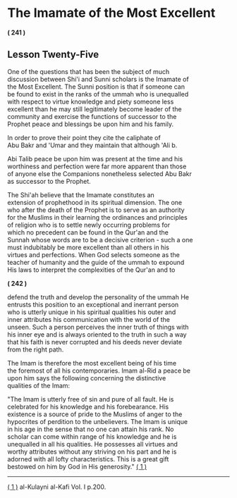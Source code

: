 The Imamate of the Most Excellent
=================================

**( 241 )**

Lesson Twenty-Five
------------------

One of the questions that has been the subject of much  
 discussion between Shi'i and Sunni scholars is the Imamate of  
 the Most Excellent. The Sunni position is that if someone can  
 be found to exist in the ranks of the ummah who is unequalled  
 with respect to virtue knowledge and piety someone less  
 excellent than he may still legitimately become leader of the  
 community and exercise the functions of successor to the  
 Prophet peace and blessings be upon him and his family.

In order to prove their point they cite the caliphate of  
 Abu Bakr and 'Umar and they maintain that although 'Ali b.

Abi Talib peace be upon him was present at the time and his  
 worthiness and perfection were far more apparent than those  
 of anyone else the Companions nonetheless selected Abu Bakr  
 as successor to the Prophet.

The Shi'ah believe that the Imamate constitutes an  
 extension of prophethood in its spiritual dimension. The one  
 who after the death of the Prophet is to serve as an authority  
 for the Muslims in their learning the ordinances and principles  
 of religion who is to settle newly occurring problems for  
 which no precedent can be found in the Qur'an and the  
 Sunnah whose words are to be a decisive criterion - such a one  
 must indubitably be more excellent than all others in his  
 virtues and perfections. When God selects someone as the  
 teacher of humanity and the guide of the ummah to expound  
 His laws to interpret the complexities of the Qur'an and to  
  

**( 242 )**

defend the truth and develop the personality of the ummah He  
 entrusts this position to an exceptional and inerrant person  
 who is utterly unique in his spiritual qualities his outer and  
 inner attributes his communication with the world of the  
 unseen. Such a person perceives the inner truth of things with  
 his inner eye and is always oriented to the truth in such a way  
 that his faith is never corrupted and his deeds never deviate  
 from the right path.

The Imam is therefore the most excellent being of his time  
 the foremost of all his contemporaries. Imam al-Rid a peace be  
 upon him says the following concerning the distinctive  
 qualities of the Imam:

"The Imam is utterly free of sin and pure of all fault. He is  
 celebrated for his knowledge and his forebearance. His  
 existence is a source of pride to the Muslims of anger to the  
 hypocrites of perdition to the unbelievers. The Imam is unique  
 in his age in the sense that no one can attain his rank. No  
 scholar can come within range of his knowledge and he is  
 unequalled in all his qualities. He possesses all virtues and  
 worthy attributes without any striving on his part and he is  
 adorned with all lofty characteristics. This is a great gift  
 bestowed on him by God in His generosity." [( 1 )](#p1)

------------------------------------------------------------------------

[( 1 )](#m1) al-Kulayni al-Kafi Vol. I p.200.
